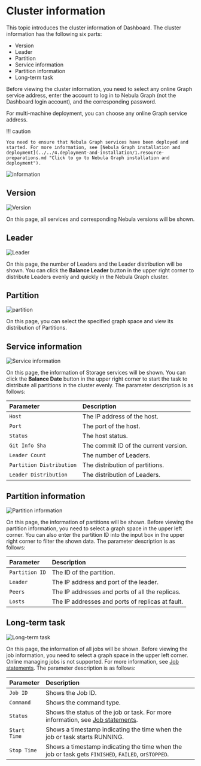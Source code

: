 # Cluster information

This topic introduces the cluster information of Dashboard. The cluster information has the following six parts:

- Version
- Leader
- Partition
- Service information
- Partition information
- Long-term task

Before viewing the cluster information, you need to select any online Graph service address, enter the account to log in to Nebula Graph (not the Dashboard login account), and the corresponding password.

For multi-machine deployment, you can choose any online Graph service address.

!!! caution

    You need to ensure that Nebula Graph services have been deployed and started. For more information, see [Nebula Graph installation and deployment](../../4.deployment-and-installation/1.resource-preparations.md "Click to go to Nebula Graph installation and deployment").

![information](../figs/ds-006.png)

## Version

![Version](../figs/ds-014.png)

On this page, all services and corresponding Nebula versions will be shown.

## Leader

![Leader](../figs/ds-013.png)

On this page, the number of Leaders and the Leader distribution will be shown. You can click the **Balance Leader** button in the upper right corner to distribute Leaders evenly and quickly in the Nebula Graph cluster.

## Partition

![partition](../figs/ds-012.png)

On this page, you can select the specified graph space and view its distribution of Partitions.

## Service information

![Service information](../figs/ds-011.png)

On this page, the information of Storage services will be shown. You can click the **Balance Date** button in the upper right corner to start the task to distribute all partitions in the cluster evenly. The parameter description is as follows:

| Parameter | Description |
| :--- | :--- |
| `Host` | The IP address of the host. |
| `Port` | The port of the host. |
| `Status` | The host status. |
| `Git Info Sha` | The commit ID of the current version. |
| `Leader Count` | The number of Leaders. |
| `Partition Distribution` | The distribution of partitions. |
| `Leader Distribution` | The distribution of Leaders. |

## Partition information

![Partition information](../figs/ds-010.png)

On this page, the information of partitions will be shown. Before viewing the partition information, you need to select a graph space in the upper left corner. You can also enter the partition ID into the input box in the upper right corner to filter the shown data. The parameter description is as follows:

|Parameter|Description|
|:---|:---|
|`Partition ID`|The ID of the partition.|
|`Leader`|The IP address and port of the leader.|
|`Peers`|The IP addresses and ports of all the replicas.|
|`Losts`|The IP addresses and ports of replicas at fault.|

## Long-term task

![Long-term task](../figs/ds-009.png)

On this page, the information of all jobs will be shown. Before viewing the job information, you need to select a graph space in the upper left corner. Online managing jobs is not supported. For more information, see [Job statements](../../3.ngql-guide/18.operation-and-maintenance-statements/4.job-statements.md). The parameter description is as follows:

| Parameter | Description |
| :--- | :--- |
| `Job ID` | Shows the Job ID. |
| `Command` | Shows the command type. |
| `Status` | Shows the status of the job or task. For more information, see [Job statements](../../3.ngql-guide/18.operation-and-maintenance-statements/4.job-statements.md#_6). |
|`Start Time`| Shows a timestamp indicating the time when the job or task starts RUNNING.|
| `Stop Time` | Shows a timestamp indicating the time when the job or task gets `FINISHED`, `FAILED`, or`STOPPED`. |
